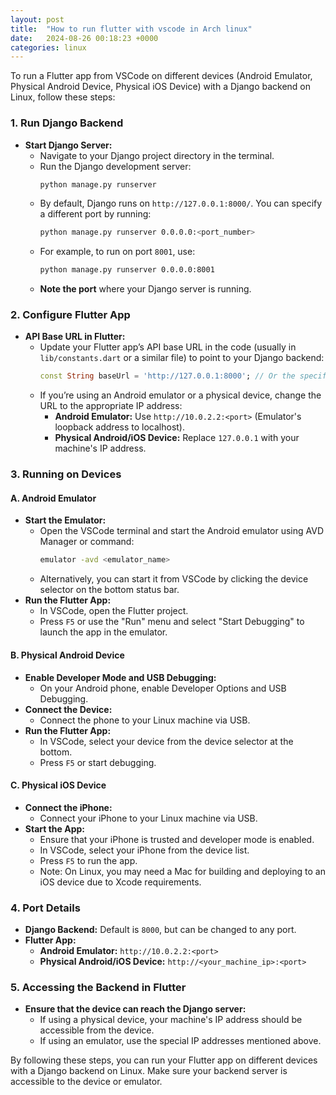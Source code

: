 ```yaml
---
layout: post
title:  "How to run flutter with vscode in Arch linux"
date:   2024-08-26 00:18:23 +0000
categories: linux
---
```


To run a Flutter app from VSCode on different devices (Android Emulator, Physical Android Device, Physical iOS Device) with a Django backend on Linux, follow these steps:

### 1. **Run Django Backend**
   - **Start Django Server:**
     - Navigate to your Django project directory in the terminal.
     - Run the Django development server:
       ```bash
       python manage.py runserver
       ```
     - By default, Django runs on `http://127.0.0.1:8000/`. You can specify a different port by running:
       ```bash
       python manage.py runserver 0.0.0.0:<port_number>
       ```
     - For example, to run on port `8001`, use:
       ```bash
       python manage.py runserver 0.0.0.0:8001
       ```
     - **Note the port** where your Django server is running.

### 2. **Configure Flutter App**
   - **API Base URL in Flutter:**
     - Update your Flutter app’s API base URL in the code (usually in `lib/constants.dart` or a similar file) to point to your Django backend:
       ```dart
       const String baseUrl = 'http://127.0.0.1:8000'; // Or the specific port you chose
       ```
     - If you’re using an Android emulator or a physical device, change the URL to the appropriate IP address:
       - **Android Emulator:** Use `http://10.0.2.2:<port>` (Emulator's loopback address to localhost).
       - **Physical Android/iOS Device:** Replace `127.0.0.1` with your machine's IP address.

### 3. **Running on Devices**

   #### A. **Android Emulator**
   - **Start the Emulator:**
     - Open the VSCode terminal and start the Android emulator using AVD Manager or command:
       ```bash
       emulator -avd <emulator_name>
       ```
     - Alternatively, you can start it from VSCode by clicking the device selector on the bottom status bar.
   - **Run the Flutter App:**
     - In VSCode, open the Flutter project.
     - Press `F5` or use the "Run" menu and select "Start Debugging" to launch the app in the emulator.

   #### B. **Physical Android Device**
   - **Enable Developer Mode and USB Debugging:**
     - On your Android phone, enable Developer Options and USB Debugging.
   - **Connect the Device:**
     - Connect the phone to your Linux machine via USB.
   - **Run the Flutter App:**
     - In VSCode, select your device from the device selector at the bottom.
     - Press `F5` or start debugging.

   #### C. **Physical iOS Device**
   - **Connect the iPhone:**
     - Connect your iPhone to your Linux machine via USB.
   - **Start the App:**
     - Ensure that your iPhone is trusted and developer mode is enabled.
     - In VSCode, select your iPhone from the device list.
     - Press `F5` to run the app.
     - Note: On Linux, you may need a Mac for building and deploying to an iOS device due to Xcode requirements.

### 4. **Port Details**
   - **Django Backend:** Default is `8000`, but can be changed to any port.
   - **Flutter App:**
     - **Android Emulator:** `http://10.0.2.2:<port>`
     - **Physical Android/iOS Device:** `http://<your_machine_ip>:<port>`

### 5. **Accessing the Backend in Flutter**
   - **Ensure that the device can reach the Django server:**
     - If using a physical device, your machine's IP address should be accessible from the device.
     - If using an emulator, use the special IP addresses mentioned above.

By following these steps, you can run your Flutter app on different devices with a Django backend on Linux. Make sure your backend server is accessible to the device or emulator.